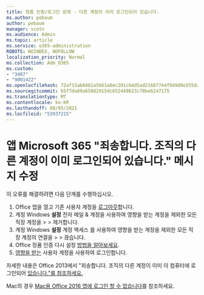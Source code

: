 ```yaml
---
title: 정품 인증/로그인 문제 - 다른 계정이 이미 로그인되어 있습니다.
ms.author: pebaum
author: pebaum
manager: scotv
ms.audience: Admin
ms.topic: article
ms.service: o365-administration
ROBOTS: NOINDEX, NOFOLLOW
localization_priority: Normal
ms.collection: Adm_O365
ms.custom:
- "3407"
- "9001422"
ms.openlocfilehash: 72af15ab8481a5661a0ec201c64d5ad21687744f949d0e555da21baf269a780f
ms.sourcegitcommit: b5f7da89a650d2915dc652449623c78be6247175
ms.translationtype: MT
ms.contentlocale: ko-KR
ms.lasthandoff: 08/05/2021
ms.locfileid: "53937215"
---
```

# <a name="fixing-the-microsoft-365-apps-sorry-another-account-from-your-organization-is-already-signed-in-message"></a>앱 Microsoft 365 "죄송합니다. 조직의 다른 계정이 이미 로그인되어 있습니다." 메시지 수정

이 오류를 해결하려면 다음 단계를 수행하십시오.

1. Office 앱을 열고 기존 사용자 계정을 [로그아웃](https://support.office.com/article/5a20dc11-47e9-4b6f-945d-478cb6d92071)합니다.   
2. 계정 Windows **설정** 전자 메일 & 계정을 사용하여 영향을 받는 계정을 제외한 모든 직장 계정을  >    >  제거합니다. 
3. 계정 Windows **설정** 계정 액세스 를 사용하여 영향을 받는 계정을 제외한 모든 직장 계정의 연결을  >    >  끊습니다. 
4. Office 정품 인증 다시 설정 [방법을 알아보세요](https://docs.microsoft.com/office365/troubleshoot/activation/reset-office-365-proplus-activation-state
).
5. [영향을 받는](https://support.office.com/article/628ea040-f265-49de-b986-be09c3ebf8a9) 사용자 계정을 사용하여 로그인합니다. 

자세한 내용은 Office 2013에서 "죄송합니다. 조직의 다른 계정이 이미 이 컴퓨터에 로그인되어 [있습니다."를 참조하세요.](https://docs.microsoft.com/office/troubleshoot/error-messages/another-account-already-signed-in)

Mac의 경우 [Mac용 Office 2016 앱에 로그인 할 수 없습니다](https://docs.microsoft.com/office365/troubleshoot/authentication/sign-in-to-office-2016-for-mac-fail)를 참조하세요.